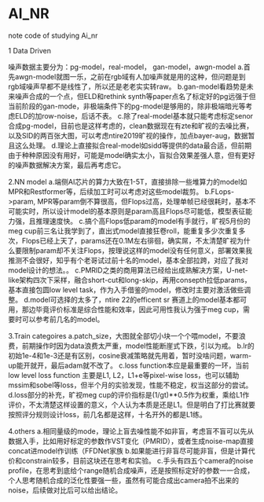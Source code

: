 # AI_NR
note code of studying Ai_nr 

1 Data Driven

噪声数据主要分为：pg-model，real-model， gan-model，awgn-model
a.首先awgn-model就图一乐，之前在rgb域有人加噪声就是用的这种，但问题是到rgb域噪声早都不是线性了，所以还是老老实实转raw。
b.gan-model看趋势是未来噪声合成的一个点，但ELD和rethink synth等paper点名了标定好的pg远强于但当前阶段的gan-mode，非极端条件下的pg-model是够用的，除非极端暗光等考虑ELD的加row-noise，后话不表。
c.除了real-model基本就只能考虑标定senor合成pg-model，目前也是这样考虑的，clean数据现在有zte和旷视的去噪比赛，以及SID的两百张大图，可以考虑ntire2019旷视的操作，加点bayer-aug，数据暂且这么处理。
d.理论上直接拟合real-model如sidd等提供的data最合适，但前期由于种种原因没有用好，可能是model确实太小，盲拟合效果差强人意，但有更好的噪声数据解决方案，最后再考虑它。


2.NN model
a.端侧AI芯片的算力大致在1-5T，直接排除一些堆算力的model如MPR和Restformer等，后续加工时可以考虑对这些model裁剪。
b.FLops->param, MPR等param倒不算很高，但Flops过高，处理单帧已经很耗时，基本不可能实时，所以设计model的基本原则是param高且Flops尽可能低，模型表征能力强，且推理速度快。
c.搞个高Flops低param的model有手就行，旷视5月份的meg cup前三名让我学到了，直出式model直接狂卷roll，能重复多少次重复多次，Flops已经上天了，params还在0.1M左右徘徊，确实屌，不太清楚旷视为什么要限制param却不关注Flops，按理说这样的model没有任何意义，部署效果我推测不会很好，知乎有个老哥试过前十名的model，基本全部拉跨，对应了我对model设计的想法。。
c.PMRID之类的商用算法已经给出成熟解决方案，U-net-like架构四次下采样，融合short-cut和long-skip，再用consepth拉低params，基本直接包圆low level task，作为入手借鉴的model，修改时主要对激活做些调整。
d.model可选择的太多了，ntire 22的efficent sr 赛道上的model基本都可用，那边毕竟评价标准是综合性能和效率，因此可用性我认为强于meg cup，需要时可以参考前几名的model。

3.Train categoires
a.patch_size，大图就全部切小块一个个喂model，不要浪费，前期操作时因为data浪费太严重，model性能断崖式下跌，引以为戒。
b.lr的初始1e-4和1e-3还是有区别，cosine衰减策略就先用着，暂时没啥问题，warm-up能开就开，最后adam就不改了。
c.loss function本应是最重要的一环，当前low level loss function 主要是L1, L2，L1+e等pixel-wise loss，也可以辅助mssim和sobel等loss，但半个月的实验发现，性能不稳定，权当这部分的尝试。
d.loss部分的补充，旷视meg cup的评价指标是(1/gt)**0.5作为权重，乘给L1作评价，不太清楚这样设置的意义，个人认为本质是还是L1。但是明白了打比赛就要按照评分规则设计loss，前几名都是这样，十名开外的都是L1练。

4.others
a.相同量级的mode，理论上盲去噪性能不如非盲，考虑盲不盲可以先从数据入手，比如用好标定的参数作VST变化（PMRID），或者生成noise-map直接concat进model作训练（FFDNet家族
b.如果能进行非盲尽可能非盲，但是计算代价和constrain较多，目前这块还在思考和实验。
c.手头有四五个camera的noise profile，在思考到底给个range随机合成噪声，还是按照标定好的参数一一合成，个人思考随机合成的泛化性要强一些，虽然有可能合成出camera拍不出来的noise，后续做对比后可以给出结论。
